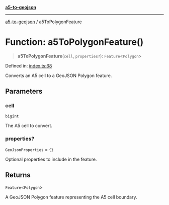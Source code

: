 [**a5-to-geojson**](../README.md)

***

[a5-to-geojson](../README.md) / a5ToPolygonFeature

# Function: a5ToPolygonFeature()

> **a5ToPolygonFeature**(`cell`, `properties?`): `Feature`\<`Polygon`\>

Defined in: [index.ts:68](https://github.com/alrico88/a5-to-geojson/blob/master/src/index.ts#L68)

Converts an A5 cell to a GeoJSON Polygon feature.

## Parameters

### cell

`bigint`

The A5 cell to convert.

### properties?

`GeoJsonProperties` = `{}`

Optional properties to include in the feature.

## Returns

`Feature`\<`Polygon`\>

A GeoJSON Polygon feature representing the A5 cell boundary.
